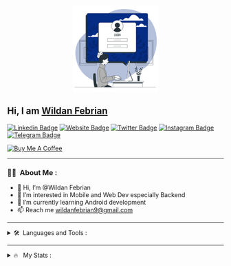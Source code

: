 <p align="center"><img src="picture.svg" width="200"/></p>

## Hi, I am [Wildan Febrian](https://wildf20.github.io) <a href="https://wildf20.github.io"></a><img src="https://komarev.com/ghpvc/?username=WildF20&style=flat-square&color=blue" alt="">
[![Linkedin Badge](https://img.shields.io/badge/-LinkedIn-0e76a8?style=flat-square&logo=Linkedin&logoColor=white)](https://linkedin.com/in/wildanfebrian)
[![Website Badge](https://img.shields.io/badge/Website-3b5998?style=flat-square&logo=google-chrome&logoColor=white)](https://wildf20.github.io)
[![Twitter Badge](https://img.shields.io/badge/-Twitter-00acee?style=flat-square&logo=Twitter&logoColor=white)](https://twitter.com/WildF20)
[![Instagram Badge](https://img.shields.io/badge/-Instagram-e4405f?style=flat-square&logo=Instagram&logoColor=white)](https://instagram.com/WildF20/)
[![Telegram Badge](https://img.shields.io/badge/-Telegram-0088cc?style=flat-square&logo=Telegram&logoColor=white)](https://t.me/WildF20)

<a href="https://www.buymeacoffee.com/WildF20" target="_blank"><img src="https://cdn.buymeacoffee.com/buttons/default-orange.png" alt="Buy Me A Coffee" height="41" width="174"></a>

---

### :man_technologist: &nbsp;About Me :

- 👋 Hi, I’m @Wildan Febrian
- 👀 I’m interested in Mobile and Web Dev especially Backend
- 🌱 I’m currently learning Android development
- 📫 Reach me wildanfebrian9@gmail.com

---
<details>
  <summary> 🛠 &nbsp;Languages and Tools : </summary>
<br/>
<p>
  <img src="https://github.com/devicons/devicon/blob/master/icons/androidstudio/androidstudio-original.svg" title="Android Studio" alt="Android Studio" width="40" height="40"/>&nbsp;
  <img src="https://github.com/devicons/devicon/blob/master/icons/kotlin/kotlin-original.svg" title="Kotlin" alt="Kotlin" width="40" height ="40"/>&nbsp;
  <img src="https://github.com/devicons/devicon/blob/master/icons/java/java-original.svg" title="Java" alt="Java" width="40" height ="40"/>&nbsp;
  <img src="https://github.com/devicons/devicon/blob/master/icons/python/python-original.svg" title="Python3" alt="Python3" width="40" height ="40"/>&nbsp;
  <img src="https://github.com/devicons/devicon/blob/master/icons/html5/html5-original.svg" title="HTML5" alt="HTML5" width="40" height="40"/>&nbsp;
  <img src="https://github.com/devicons/devicon/blob/master/icons/css3/css3-original.svg"  title="CSS3" alt="CSS3" width="40" height="40"/>&nbsp;
  <img src="https://github.com/devicons/devicon/blob/master/icons/javascript/javascript-original.svg" title="JavaScript" alt="JavaScript" width="40" height="40"/>&nbsp;
  <img src="https://github.com/devicons/devicon/blob/master/icons/php/php-original.svg" title="PHP" alt="PHP" width="40" height ="40"/>&nbsp;
  <img src="https://github.com/devicons/devicon/blob/master/icons/mysql/mysql-original-wordmark.svg" title="MySql" alt="MySql" width="40" height ="40"/>&nbsp;
  <img src="https://github.com/devicons/devicon/blob/master/icons/laravel/laravel-plain.svg" title="Laravel" alt="Laravel" width="40" height ="40"/>&nbsp;
  <img src="https://github.com/devicons/devicon/blob/master/icons/figma/figma-original.svg" title="figma" alt="Figma" width="40" height ="40"/>&nbsp;
  <img src="https://github.com/devicons/devicon/blob/master/icons/unity/unity-original.svg" title="Unity3D" alt="Unity3D" width="40" height ="40"/>&nbsp;
  <img src="https://github.com/devicons/devicon/blob/master/icons/blender/blender-original.svg" title="Blender3D" alt="Blender3D" width="40" height ="40"/>&nbsp;
  <img src="https://github.com/devicons/devicon/blob/master/icons/git/git-plain-wordmark.svg" title="Git" alt="Git" width="40" height ="40"/>&nbsp;
</p>
</details>
  
---
<details>
<summary>🔥 &nbsp; My Stats :</summary>
<br/>

  
<a href="https://git.io/streak-stats">
  <img align="center" src="https://streak-stats.demolab.com?user=WildF20&theme=dark&background=000000"/>  
</a>
<a href="[https://git.io/streak-stats](https://github.com/WildF20/github-readme-stats)">
  <img align="center" src="(https://github-readme-stats-853z-wildf20.vercel.app/api/top-langs/?username=WildF20&layout=compact&theme=vision-friendly-dark&langs_count=10"/>  
</a>
  
[![GitHub Streak](https://streak-stats.demolab.com?user=WildF20&theme=dark&background=000000)](https://git.io/streak-stats)

[![Top Langs](https://github-readme-stats-853z-wildf20.vercel.app/api/top-langs/?username=WildF20&layout=compact&theme=vision-friendly-dark&langs_count=10)](https://github.com/WildF20/github-readme-stats)

[![WildF20's GitHub stats](https://github-readme-stats-853z-wildf20.vercel.app/api?username=WildF20&theme=vision-friendly-dark&show_icons=true&count_private=true&include_all_commits=true")](https://github.com/WildF20/github-readme-stats)
  
[![WildF20's wakatime stats](https://github-readme-stats-853z-wildf20.vercel.app/api/wakatime?username=WildF20&theme=vision-friendly-dark)](https://github.com/WildF20/github-readme-stats)
  
<!---
WildF20/WildF20 is a ✨ special ✨ repository because its `README.md` (this file) appears on your GitHub profile.
You can click the Preview link to take a look at your changes.
--->
